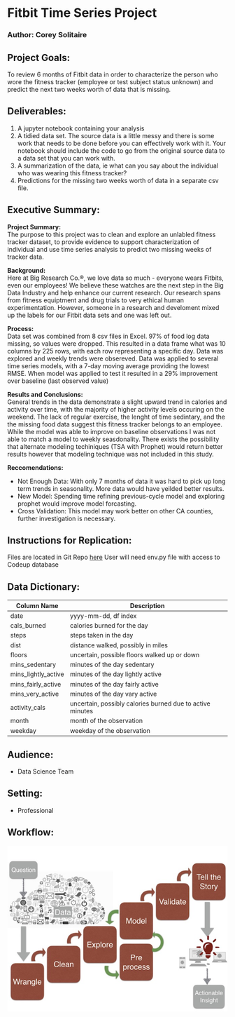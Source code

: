 # Fitbit Time Series Project

### Author: Corey Solitaire

## Project Goals: 
To review 6 months of Fitbit data in order to characterize the person who wore the fitness tracker (employee or test subject status unknown) and predict the next two weeks worth of data that is missing.  

## Deliverables:
1. A jupyter notebook containing your analysis
2. A tidied data set. The source data is a little messy and there is some work that needs to be done before you can effectively work with it. Your notebook should include the code to go from the original source data to a data set that you can work with.
3. A summarization of the data, ie what can you say about the individual who was wearing this fitness tracker?
4. Predictions for the missing two weeks worth of data in a separate csv file.

## Executive Summary: 

**Project Summary:**   
The purpose to this project was to clean and explore an unlabled fitness tracker dataset, to provide evidence to support characterization of individual and use time series analysis to predict two missing weeks of tracker data.  

**Background:**   
Here at Big Research Co.®, we love data so much - everyone wears Fitbits, even our employees! We believe these watches are the next step in the Big Data Industry and help enhance our current research. Our research spans from fitness equiptment and drug trials to very ethical human experimentation.
However, someone in a research and develoment mixed up the labels for our Fitbit data sets and one was left out.

**Process:**   
Data set was combined from 8 csv files in Excel.  97% of food log data missing, so values were dropped.  This resulted in a data frame what was 10 columns by 225 rows, with each row representing a specific day. Data was explored and weekly trends were obsereved.  Data was applied to several time series models, with a 7-day moving average providing the lowest RMSE.  When model was applied to test it resulted in a 29% improvement over baseline (last observed value)  

**Results and Conclusions:**   
General trends in the data demonstrate a slight upward trend in calories and activity over time, with the majority of higher activity levels occuring on the weekend.  The lack of regular exercise, the lenght of time sedintary, and the the missing food data suggest this fitness tracker belongs to an employee. While the model was able to improve on baseline observations I was not able to match a model to weekly seasdonality.  There exists the possibility that alternate modeling techiniques (TSA with Prophet) would return better results however that modeling technique was not included in this study.  

**Reccomendations:**   
- Not Enough Data: With only 7 months of data it was hard to pick up long term trends in seasonality.  More data would have yeilded better results.    
- New Model: Spending time refining previous-cycle model and exploring prophet would improve model forcasting.    
- Cross Validation: This model may work better on other CA counties, further investigation is necessary.   

## Instructions for Replication:
Files are located in Git Repo [here](https://github.com/CSolitaire/fitbit_time_series_project)
User will need env.py file with access to Codeup database 


## Data Dictionary:
| Column Name         | Description                                               |
|---------------------|-----------------------------------------------------------|
| date                | yyyy-mm-dd, df index                                      |
| cals_burned         | calories burned for the day                               |
| steps               | steps taken in the day                                    |
| dist                | distance walked, possibly in miles                        |
| floors              | uncertain, possible floors walked up or down              |
| mins_sedentary      | minutes of the day sedentary                              |
| mins_lightly_active | minutes of the day lightly active                         |
| mins_fairly_active  | minutes of the day fairly active                          |
| mins_very_active    | minutes of the day vary active                            |
| activity_cals       | uncertain, possibly calories burned due to active minutes |
| month               | month of the observation                                  |
| weekday             | weekday of the observation                                |  

## Audience:
- Data Science Team 

## Setting:
- Professional

## Workflow:
![](https://github.com/CSolitaire/zillow_cluster_project/blob/main/pipeline%20copy.jpg)